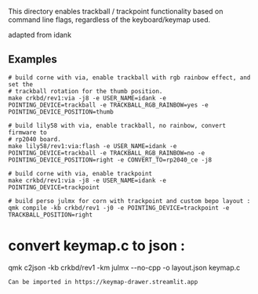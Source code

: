 This directory enables trackball / trackpoint functionality based on command
line flags, regardless of the keyboard/keymap used.

adapted from idank

## Examples

```
# build corne with via, enable trackball with rgb rainbow effect, and set the
# trackball rotation for the thumb position.
make crkbd/rev1:via -j8 -e USER_NAME=idank -e POINTING_DEVICE=trackball -e TRACKBALL_RGB_RAINBOW=yes -e POINTING_DEVICE_POSITION=thumb

# build lily58 with via, enable trackball, no rainbow, convert firmware to
# rp2040 board.
make lily58/rev1:via:flash -e USER_NAME=idank -e POINTING_DEVICE=trackball -e TRACKBALL_RGB_RAINBOW=no -e POINTING_DEVICE_POSITION=right -e CONVERT_TO=rp2040_ce -j8

# build corne with via, enable trackpoint
make crkbd/rev1:via -j8 -e USER_NAME=idank -e POINTING_DEVICE=trackpoint

# build perso julmx for corn with trackpoint and custom bepo layout :
qmk compile -kb crkbd/rev1 -j0 -e POINTING_DEVICE=trackpoint -e TRACKBALL_POSITION=right
```

# convert keymap.c to json :
qmk c2json -kb crkbd/rev1 -km julmx --no-cpp -o layout.json keymap.c
```
Can be imported in https://keymap-drawer.streamlit.app
